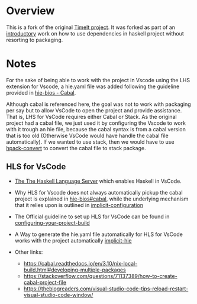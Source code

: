 # Overview

This is a fork of the original [TimeIt project](https://github.com/merijn/timeit). It was forked as part of an [introductory](https://github.com/Maatary/haskell-no-project) work on how to use dependencies in haskell project without resorting to packaging.

# Notes

For the sake of being able to work with the project in Vscode using the LHS extension for Vscode, a hie.yaml file was added following the guideline provided in [hie-bios - Cabal](https://github.com/haskell/hie-bios/blob/master/README.md#cabal). 

Although cabal is referenced here, the goal was not to work with packaging per say but to allow VsCode to open the project and provide assistance. That is, LHS for VsCode requires either Cabal or Stack. As the original project had a cabal file, we just used it by configuring the Vscode to work with it trough an hie file, because the cabal syntax is from a cabal version that is too old (Otherwise VsCode would have handle the cabal file automatically). If we wanted to use stack, then we would have to use [hpack-convert](https://github.com/yamadapc/hpack-convert) to convert the cabal file to stack package.


## HLS for VsCode

- [The The Haskell Language Server](https://haskell-language-server.readthedocs.io/en/latest/) which enables Haskell in VsCode.

- Why HLS for Vscode does not always automatically pickup the cabal project is explained in [hie-bios#cabal](https://github.com/haskell/hie-bios#cabal), while the underlying mechanism that it relies upon is outlined in [implicit-configuration](https://github.com/haskell/hie-bios#implicit-configuration)
  
- The Official guideline to set up HLS for VsCode can be found in [configuring-your-project-build](https://haskell-language-server.readthedocs.io/en/latest/configuration.html#configuring-your-project-build)
  
- A Way to generate the hie.yaml file automatically for HLS for VsCode works with the project automatically [implicit-hie](https://github.com/Avi-D-coder/implicit-hie)

- Other links:

  - https://cabal.readthedocs.io/en/3.10/nix-local-build.html#developing-multiple-packages
  - https://stackoverflow.com/questions/71137389/how-to-create-cabal-project-file
  - https://theblogreaders.com/visual-studio-code-tips-reload-restart-visual-studio-code-window/
